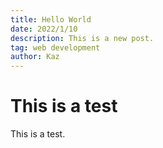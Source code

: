 ```yaml
---
title: Hello World
date: 2022/1/10
description: This is a new post.
tag: web development
author: Kaz
---
```


# This is a test

This is a test.
